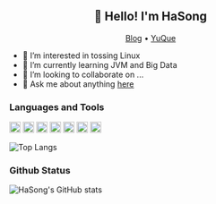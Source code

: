 <h2 align="center">👋 Hello! I'm HaSong</h2>

<p align="center">
  <a href="https://www.ding-zk.top">Blog</a> •
  <a href="https://www.yuque.com/ding-zk">YuQue</a>
</p>

- 👀 I’m interested in tossing Linux
- 🌱 I’m currently learning JVM and Big Data
- 💞️ I’m looking to collaborate on ...
- 💬 Ask me about anything [here](https://github.com/ding-zk/ding-zk/issues)

### Languages and Tools

<code><img height="20" src="https://cdn.jsdelivr.net/gh/ding-zk/CDN@master/LanguagesAndTools/java.png"></code>
<code><img height="20" src="https://cdn.jsdelivr.net/gh/ding-zk/CDN@master/LanguagesAndTools/cpp.png"></code>
<code><img height="20" src="https://cdn.jsdelivr.net/gh/ding-zk/CDN@master/LanguagesAndTools/python.png"></code>
<code><img height="20" src="https://cdn.jsdelivr.net/gh/ding-zk/CDN@master/LanguagesAndTools/rust.png"></code>
<code><img height="20" src="https://cdn.jsdelivr.net/gh/ding-zk/CDN@master/LanguagesAndTools/mysql.png"></code>
<code><img height="20" src="https://cdn.jsdelivr.net/gh/ding-zk/CDN@master/LanguagesAndTools/git.png"></code>
<code><img height="20" src="https://cdn.jsdelivr.net/gh/ding-zk/CDN@master/LanguagesAndTools/linux.png"></code>

![Top Langs](https://github-readme-stats.vercel.app/api/top-langs/?username=ding-zk&layout=compact&theme=nord)

### Github Status

![HaSong's GitHub stats](https://github-readme-stats.vercel.app/api?username=ding-zk&show_icons=true&theme=nord)
